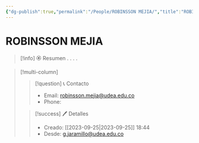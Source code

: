 ```yaml
---
{"dg-publish":true,"permalink":"/People/ROBINSSON MEJIA/","title":"ROBINSSON MEJIA","tags":["NoteType/Person"],"created":"2023-09-21T10:01:20.602-05:00","updated":"2023-09-25T18:44:50.063-05:00"}
---
```



# ROBINSSON MEJIA

> [!info] 🏵️ Resumen
> .
> .
> .
> .

> [!multi-column]
> 
> > [!question] 📞 Contacto
> > - Email: robinsson.mejia@udea.edu.co 
> > - Phone:  
> 
> > [!success] 🖊️ Detalles
> > - Creado: [[2023-09-25\|2023-09-25]] 18:44
> > - Desde: g.jaramillo@udea.edu.co  

